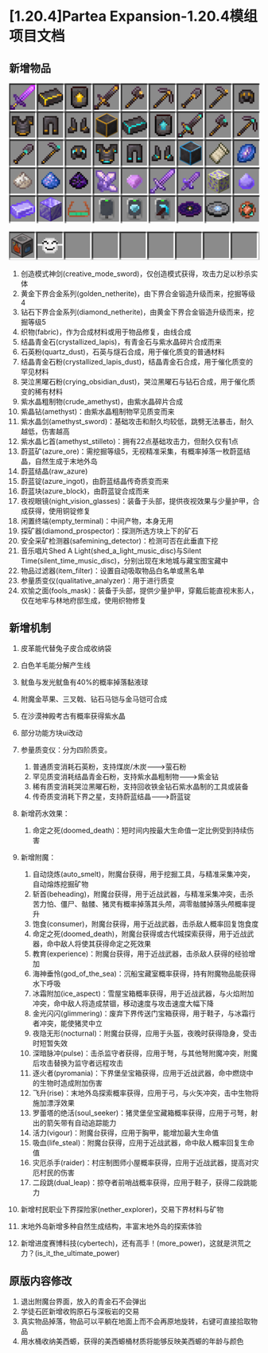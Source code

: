 # [1.20.4]Partea Expansion-1.20.4模组项目文档

## 新增物品

![Tab](./Tab.png)

![Tab2](./Tab2.png)

1. 创造模式神剑(creative_mode_sword)，仅创造模式获得，攻击力足以秒杀实体
2. 黄金下界合金系列(golden_netherite)，由下界合金锻造升级而来，挖掘等级4
3. 钻石下界合金系列(diamond_netherite)，由黄金下界合金锻造升级而来，挖掘等级5
4. 织物(fabric)，作为合成材料或用于物品修复，由线合成
5. 结晶青金石(crystallized_lapis)，有青金石与紫水晶碎片合成而来
6. 石英粉(quartz_dust)，石英与燧石合成，用于催化质变的普通材料
7. 结晶青金石粉(crystallized_lapis_dust)，结晶青金石合成，用于催化质变的罕见材料
8. 哭泣黑曜石粉(crying_obsidian_dust)，哭泣黑曜石与钻石合成，用于催化质变的稀有材料
9. 紫水晶粗制物(crude_amethyst)，由紫水晶碎片合成
10. 紫晶钻(amethyst)：由紫水晶粗制物罕见质变而来
11. 紫水晶剑(amethyst_sword)：基础攻击和耐久均较低，跳劈无法暴击，耐久越低，伤害越高
12. 紫水晶匕首(amethyst_stilleto)：拥有22点基础攻击力，但耐久仅有1点
13. 蔚蓝矿(azure_ore)：需挖掘等级5，无视精准采集，有概率掉落一枚蔚蓝结晶，自然生成于末地外岛
14. 蔚蓝结晶(raw_azure)
15. 蔚蓝锭(azure_ingot)，由蔚蓝结晶传奇质变而来
16. 蔚蓝块(azure_block)，由蔚蓝锭合成而来
17. 夜视眼镜(night_vision_glasses)：装备于头部，提供夜视效果与少量护甲，合成获得，使用铜锭修复
18. 闲置终端(empty_terminal)：中间产物，本身无用
19. 探矿器(diamond_prospector)：探测所选方块上下的矿石
20. 安全采矿检测器(safemining_detector)：检测可否在此垂直下挖
21. 音乐唱片Shed A Light(shed_a_light_music_disc)与Silent Time(silent_time_music_disc)，分别出现在末地城与藏宝图宝藏中
22. 物品过滤器(item_filter)：设置自动吸取物品白名单或黑名单
23. 参量质变仪(qualitative_analyzer)：用于进行质变
24. 欢愉之面(fools_mask)：装备于头部，提供少量护甲，穿戴后能直视末影人，仅在地牢与林地府邸生成，使用织物修复

## 新增机制

1. 皮革能代替兔子皮合成收纳袋
2. 白色羊毛能分解产生线
3. 鱿鱼与发光鱿鱼有40%的概率掉落黏液球
4. 附魔金苹果、三叉戟、钻石马铠与金马铠可合成
5. 在沙漠神殿考古有概率获得紫水晶
6. 部分功能方块ui改动
7. 参量质变仪：分为四阶质变。
   1. 普通质变消耗石英粉，支持煤炭/木炭--->萤石粉
   2. 罕见质变消耗结晶青金石粉，支持紫水晶粗制物--->紫金钻
   3. 稀有质变消耗哭泣黑曜石粉，支持回收铁金钻石紫水晶制的工具或装备
   4. 传奇质变消耗下界之星，支持蔚蓝结晶--->蔚蓝锭
8. 新增药水效果：
   1. 命定之死(doomed_death)：短时间内按最大生命值一定比例受到持续伤害

9. 新增附魔：
   1. 自动烧炼(auto_smelt)，附魔台获得，用于挖掘工具，与精准采集冲突，自动熔炼挖掘矿物
   2. 斩首(beheading)，附魔台获得，用于近战武器，与精准采集冲突，击杀苦力怕、僵尸、骷髅、猪灵有概率掉落其头颅，凋零骷髅掉落头颅概率提升
   3. 饱食(consumer)，附魔台获得，用于近战武器，击杀敌人概率回复饱食度
   4. 命定之死(doomed_death)，附魔台获得或古代城探索获得，用于近战武器，命中敌人将使其获得命定之死效果
   5. 教育(experience)：附魔台获得，用于近战武器，击杀敌人获得的经验增加
   6. 海神垂怜(god_of_the_sea)：沉船宝藏室概率获得，持有附魔物品能获得水下呼吸
   7. 冰霜附加(ice_aspect)：雪屋宝箱概率获得，用于近战武器，与火焰附加冲突，命中敌人将造成禁锢，移动速度与攻击速度大幅下降
   8. 金光闪闪(glimmering)：废弃下界传送门宝箱获得，用于鞋子，与冰霜行者冲突，能使猪灵中立
   9. 夜隐无形(nocturnal)：附魔台获得，应用于头盔，夜晚时获得隐身，受击时短暂失效
   10. 深暗脉冲(pulse)：击杀监守者获得，应用于弩，与其他弩附魔冲突，附魔后攻击替换为监守者远程攻击
   11. 逐火者(pyromania)：下界堡垒宝箱获得，应用于近战武器，命中燃烧中的生物时造成附加伤害
   12. 飞升(rise)：末地外岛探索概率获得，应用于弓，与火矢冲突，击中生物将施加漂浮效果
   13. 罗蕾塔的绝活(soul_seeker)：猪灵堡垒宝藏箱概率获得，应用于弓弩，射出的箭矢带有自动追踪能力
   14. 活力(vigour)：附魔台获得，应用于胸甲，能增加最大生命值
   15. 吸血(life_steal)：附魔台获得，应用于近战武器，命中敌人概率回复生命值
   16. 灾厄杀手(raider)：村庄制图师小屋概率获得，应用于近战武器，提高对灾厄村民的伤害
   17. 二段跳(dual_leap)：掠夺者前哨战概率获得，应用于鞋子，获得二段跳能力

10. 新增村民职业下界探险家(nether_explorer)，交易下界材料与矿物
11. 末地外岛新增多种自然生成结构，丰富末地外岛的探索体验
12. 新增进度赛博科技(cybertech)，还有高手！(more_power)，这就是洪荒之力？(is_it_the_ultimate_power)

## 原版内容修改

1. 退出附魔台界面，放入的青金石不会弹出
2. 学徒石匠新增收购原石与深板岩的交易
3. 真实物品掉落，物品可以平躺在地面上而不会再原地旋转，右键可直接拾取物品
4. 用水桶收纳美西螈，获得的美西螈桶材质将能够反映美西螈的年龄与颜色